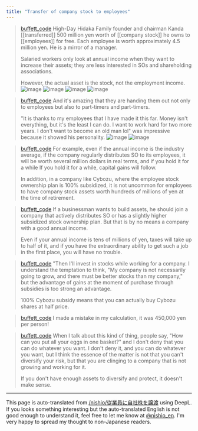 ```yaml
---
title: "Transfer of company stock to employees"
---
```


> [buffett_code](https://twitter.com/buffett_code/status/1660117832515059712/photo/1) High-Day Hidaka Family founder and chairman Kanda [[transferred]] 500 million yen worth of [[company stock]] he owns to [[employees]] for free. Each employee is worth approximately 4.5 million yen. He is a mirror of a manager.
>
>  Salaried workers only look at annual income when they want to increase their assets; they are less interested in SOs and shareholding associations.
>
>  However, the actual asset is the stock, not the employment income.
>  ![image](https://pbs.twimg.com/media/FwnsXlgacAAknve?format=jpg&name=small#.png) ![image](https://pbs.twimg.com/media/FwnsXlkakAA9Buo?format=jpg&name=small#.png) ![image](https://pbs.twimg.com/media/FwnsXlkaIAU3vaU?format=jpg&name=small#.png) ![image](https://pbs.twimg.com/media/FwnsXlgacAEQGw3?format=jpg&name=small#.png)

> [buffett_code](https://twitter.com/buffett_code/status/1660119205558247431) And it's amazing that they are handing them out not only to employees but also to part-timers and part-timers.
>
>  "It is thanks to my employees that I have made it this far. Money isn't everything, but it's the least I can do. I want to work hard for two more years. I don't want to become an old man lol" was impressive because it showed his personality.
>  ![image](https://pbs.twimg.com/media/FwntnjXaAAAMMNs?format=jpg&name=medium#.png) ![image](https://pbs.twimg.com/media/FwntnjOaQAE2INo?format=jpg&name=medium#.png)

> [buffett_code](https://twitter.com/buffett_code/status/1660120532526981122) For example, even if the annual income is the industry average, if the company regularly distributes SO to its employees, it will be worth several million dollars in real terms, and if you hold it for a while If you hold it for a while, capital gains will follow.
>
>  In addition, in a company like Cybozu, where the employee stock ownership plan is 100% subsidized, it is not uncommon for employees to have company stock assets worth hundreds of millions of yen at the time of retirement.

> [buffett_code](https://twitter.com/buffett_code/status/1660121843393765376) If a businessman wants to build assets, he should join a company that actively distributes SO or has a slightly higher subsidized stock ownership plan.
>  But that is by no means a company with a good annual income.
>
>  Even if your annual income is tens of millions of yen, taxes will take up to half of it, and if you have the extraordinary ability to get such a job in the first place, you will have no trouble.

> [buffett_code](https://twitter.com/buffett_code/status/1660123045288378368) "Then I'll invest in stocks while working for a company. I understand the temptation to think, "My company is not necessarily going to grow, and there must be better stocks than my company," but the advantage of gains at the moment of purchase through subsidies is too strong an advantage.
>
>  100% Cybozu subsidy means that you can actually buy Cybozu shares at half price.

> [buffett_code](https://twitter.com/buffett_code/status/1660123754742308866) I made a mistake in my calculation, it was 450,000 yen per person!

> [buffett_code](https://twitter.com/buffett_code/status/1660167164886929409) When I talk about this kind of thing, people say, "How can you put all your eggs in one basket?" and I don't deny that you can do whatever you want. I don't deny it, and you can do whatever you want, but I think the essence of the matter is not that you can't diversify your risk, but that you are clinging to a company that is not growing and working for it.
>
>  If you don't have enough assets to diversify and protect, it doesn't make sense.

---
This page is auto-translated from [/nishio/従業員に自社株を譲渡](https://scrapbox.io/nishio/従業員に自社株を譲渡) using DeepL. If you looks something interesting but the auto-translated English is not good enough to understand it, feel free to let me know at [@nishio_en](https://twitter.com/nishio_en). I'm very happy to spread my thought to non-Japanese readers.